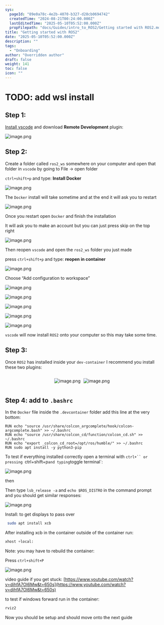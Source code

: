 ```yaml
---
sys:
  pageId: "89e0a78c-4e2b-4070-b327-d28cb0694742"
  createdTime: "2024-08-21T00:24:00.000Z"
  lastEditedTime: "2025-05-10T05:52:00.000Z"
  propFilepath: "docs/Guides/intro_to_ROS2/Getting started with ROS2.md"
title: "Getting started with ROS2"
date: "2025-05-10T05:52:00.000Z"
description: ""
tags:
  - "Onboarding"
author: "Overridden author"
draft: false
weight: 141
toc: false
icon: ""
---
```


# TODO: add wsl install

## Step 1:

[Install vscode](https://code.visualstudio.com/download) and download **Remote Development** plugin:

![image.png](https://prod-files-secure.s3.us-west-2.amazonaws.com/d518164a-d88e-44d1-a4ee-3adb3bd8bce0/efb52993-1881-4a40-b95e-6f020334f022/image.png?X-Amz-Algorithm=AWS4-HMAC-SHA256&X-Amz-Content-Sha256=UNSIGNED-PAYLOAD&X-Amz-Credential=ASIAZI2LB46655JI3JHN%2F20250702%2Fus-west-2%2Fs3%2Faws4_request&X-Amz-Date=20250702T051223Z&X-Amz-Expires=3600&X-Amz-Security-Token=IQoJb3JpZ2luX2VjEOz%2F%2F%2F%2F%2F%2F%2F%2F%2F%2FwEaCXVzLXdlc3QtMiJHMEUCIQCYSmmZYHkZPSovphlDbM9vLsrUdDWvDNBwdCyCe09guAIgLBK1Zxj3Zy5r%2FLuYukkX9W%2Bd2ebCSpKCHHCCMn1SkYwqiAQI5f%2F%2F%2F%2F%2F%2F%2F%2F%2F%2FARAAGgw2Mzc0MjMxODM4MDUiDCw4wQiYBDWAmzFqhCrcA3Spns%2B3p1sA%2FhfyGNZzeEuiWZvx4SgGaiug0pUqP1qk9mlYu%2BSEZPogoYOFiTZdNxwUx5LlX%2FMVcFiPInJoy2baS3b7B%2FSWMY0rLb50ibMqOh52bBacfChG1w%2BQ5POgp7L0ugSu%2BmLttr5dSM9JiP6oPeRDFuQImv1GfRFnk7oO3mR6WtymQBL7Fi7zcCu%2BNIZvwu2Flhk%2FtjK55StBIxRUwdV1NaopZhC2FH0I7yDY1KZvijUbF35a4WQpa4iE7gS4O2aeDnZ8khktXmv0EQb2Ejiv6Lt1q0bK%2BpH%2FIcWYK01BJZvmaUv8hDCYP%2BbNqUwoHt5dbJWgtPif0kFl%2FqWIrT2t1bX1pJICzbQD0Wi7PcCiqUDY6apB%2FGeQ0o%2BNN4Fm6WwiiiveujLa5bDFxQQaFEFklwtT91s5Ismc9QaCNd1LgG%2FlQ6xyJNJFb90QNqYipV%2BdQU%2FD%2BSK70bAUVsUXWkhWK9BwPWjfFO6pmXczscbkXP8i7Bbq75gW%2BXwcCWzOE3zW8Vf65mPwWbpK0rzMQsqRvBE%2FOLNVabnucyacVY%2BUzwv8FPGZgMNhiYkkMPCcS%2B803AP420wpKU0EgQmO39hU8ELEm9I5H22WdA5t0qAagwIrO1%2FXlPt8MLzaksMGOqUBNNQxbgt7QfJ5cupzmeY%2BnQCkTi1tF5kaUyKHiB4pge5syWE1%2FQyblVm49sGKS%2FbN19nq3s1wfCW1Oh4M%2BrLDBvVLCglihzMT3uX1Wf7GFbNvesgNnc4xNsmzNceSJLwmr5MzHN%2BwnQgWE1UB0iDphZnHuXU%2BGDdkjsCzO0ZoeiCQMrlodN%2BhVDPPnihc3VDEG4acZ5K%2BjUVgDvmJk3kczzpMFrd1&X-Amz-Signature=d43fd16824def3258fd9eb3dc181a367a0e76aac57a490e6f78e70dad967dae7&X-Amz-SignedHeaders=host&x-amz-checksum-mode=ENABLED&x-id=GetObject)

## Step 2:

Create a folder called `ros2_ws` somewhere on your computer and open that folder in `vscode` by going to File → open folder 

`ctrl+shift+p` and type: **Install Docker**

![image.png](https://prod-files-secure.s3.us-west-2.amazonaws.com/d518164a-d88e-44d1-a4ee-3adb3bd8bce0/2269dc0e-1cd5-47ff-bceb-c04ad9b2eab0/image.png?X-Amz-Algorithm=AWS4-HMAC-SHA256&X-Amz-Content-Sha256=UNSIGNED-PAYLOAD&X-Amz-Credential=ASIAZI2LB46655JI3JHN%2F20250702%2Fus-west-2%2Fs3%2Faws4_request&X-Amz-Date=20250702T051223Z&X-Amz-Expires=3600&X-Amz-Security-Token=IQoJb3JpZ2luX2VjEOz%2F%2F%2F%2F%2F%2F%2F%2F%2F%2FwEaCXVzLXdlc3QtMiJHMEUCIQCYSmmZYHkZPSovphlDbM9vLsrUdDWvDNBwdCyCe09guAIgLBK1Zxj3Zy5r%2FLuYukkX9W%2Bd2ebCSpKCHHCCMn1SkYwqiAQI5f%2F%2F%2F%2F%2F%2F%2F%2F%2F%2FARAAGgw2Mzc0MjMxODM4MDUiDCw4wQiYBDWAmzFqhCrcA3Spns%2B3p1sA%2FhfyGNZzeEuiWZvx4SgGaiug0pUqP1qk9mlYu%2BSEZPogoYOFiTZdNxwUx5LlX%2FMVcFiPInJoy2baS3b7B%2FSWMY0rLb50ibMqOh52bBacfChG1w%2BQ5POgp7L0ugSu%2BmLttr5dSM9JiP6oPeRDFuQImv1GfRFnk7oO3mR6WtymQBL7Fi7zcCu%2BNIZvwu2Flhk%2FtjK55StBIxRUwdV1NaopZhC2FH0I7yDY1KZvijUbF35a4WQpa4iE7gS4O2aeDnZ8khktXmv0EQb2Ejiv6Lt1q0bK%2BpH%2FIcWYK01BJZvmaUv8hDCYP%2BbNqUwoHt5dbJWgtPif0kFl%2FqWIrT2t1bX1pJICzbQD0Wi7PcCiqUDY6apB%2FGeQ0o%2BNN4Fm6WwiiiveujLa5bDFxQQaFEFklwtT91s5Ismc9QaCNd1LgG%2FlQ6xyJNJFb90QNqYipV%2BdQU%2FD%2BSK70bAUVsUXWkhWK9BwPWjfFO6pmXczscbkXP8i7Bbq75gW%2BXwcCWzOE3zW8Vf65mPwWbpK0rzMQsqRvBE%2FOLNVabnucyacVY%2BUzwv8FPGZgMNhiYkkMPCcS%2B803AP420wpKU0EgQmO39hU8ELEm9I5H22WdA5t0qAagwIrO1%2FXlPt8MLzaksMGOqUBNNQxbgt7QfJ5cupzmeY%2BnQCkTi1tF5kaUyKHiB4pge5syWE1%2FQyblVm49sGKS%2FbN19nq3s1wfCW1Oh4M%2BrLDBvVLCglihzMT3uX1Wf7GFbNvesgNnc4xNsmzNceSJLwmr5MzHN%2BwnQgWE1UB0iDphZnHuXU%2BGDdkjsCzO0ZoeiCQMrlodN%2BhVDPPnihc3VDEG4acZ5K%2BjUVgDvmJk3kczzpMFrd1&X-Amz-Signature=3fd9db9fa2f18e28a44ccb5dc68ed797d746634f6635e2e1f09ef1473af511b5&X-Amz-SignedHeaders=host&x-amz-checksum-mode=ENABLED&x-id=GetObject)

The `Docker` install will take sometime and at the end it will ask you to restart

![image.png](https://prod-files-secure.s3.us-west-2.amazonaws.com/d518164a-d88e-44d1-a4ee-3adb3bd8bce0/ed233f78-be33-4b1f-b89c-9c346c0e961e/image.png?X-Amz-Algorithm=AWS4-HMAC-SHA256&X-Amz-Content-Sha256=UNSIGNED-PAYLOAD&X-Amz-Credential=ASIAZI2LB46655JI3JHN%2F20250702%2Fus-west-2%2Fs3%2Faws4_request&X-Amz-Date=20250702T051223Z&X-Amz-Expires=3600&X-Amz-Security-Token=IQoJb3JpZ2luX2VjEOz%2F%2F%2F%2F%2F%2F%2F%2F%2F%2FwEaCXVzLXdlc3QtMiJHMEUCIQCYSmmZYHkZPSovphlDbM9vLsrUdDWvDNBwdCyCe09guAIgLBK1Zxj3Zy5r%2FLuYukkX9W%2Bd2ebCSpKCHHCCMn1SkYwqiAQI5f%2F%2F%2F%2F%2F%2F%2F%2F%2F%2FARAAGgw2Mzc0MjMxODM4MDUiDCw4wQiYBDWAmzFqhCrcA3Spns%2B3p1sA%2FhfyGNZzeEuiWZvx4SgGaiug0pUqP1qk9mlYu%2BSEZPogoYOFiTZdNxwUx5LlX%2FMVcFiPInJoy2baS3b7B%2FSWMY0rLb50ibMqOh52bBacfChG1w%2BQ5POgp7L0ugSu%2BmLttr5dSM9JiP6oPeRDFuQImv1GfRFnk7oO3mR6WtymQBL7Fi7zcCu%2BNIZvwu2Flhk%2FtjK55StBIxRUwdV1NaopZhC2FH0I7yDY1KZvijUbF35a4WQpa4iE7gS4O2aeDnZ8khktXmv0EQb2Ejiv6Lt1q0bK%2BpH%2FIcWYK01BJZvmaUv8hDCYP%2BbNqUwoHt5dbJWgtPif0kFl%2FqWIrT2t1bX1pJICzbQD0Wi7PcCiqUDY6apB%2FGeQ0o%2BNN4Fm6WwiiiveujLa5bDFxQQaFEFklwtT91s5Ismc9QaCNd1LgG%2FlQ6xyJNJFb90QNqYipV%2BdQU%2FD%2BSK70bAUVsUXWkhWK9BwPWjfFO6pmXczscbkXP8i7Bbq75gW%2BXwcCWzOE3zW8Vf65mPwWbpK0rzMQsqRvBE%2FOLNVabnucyacVY%2BUzwv8FPGZgMNhiYkkMPCcS%2B803AP420wpKU0EgQmO39hU8ELEm9I5H22WdA5t0qAagwIrO1%2FXlPt8MLzaksMGOqUBNNQxbgt7QfJ5cupzmeY%2BnQCkTi1tF5kaUyKHiB4pge5syWE1%2FQyblVm49sGKS%2FbN19nq3s1wfCW1Oh4M%2BrLDBvVLCglihzMT3uX1Wf7GFbNvesgNnc4xNsmzNceSJLwmr5MzHN%2BwnQgWE1UB0iDphZnHuXU%2BGDdkjsCzO0ZoeiCQMrlodN%2BhVDPPnihc3VDEG4acZ5K%2BjUVgDvmJk3kczzpMFrd1&X-Amz-Signature=2e65f2e342875c7e1576302414436ca0d208817a72d7efd16995c239c34238a0&X-Amz-SignedHeaders=host&x-amz-checksum-mode=ENABLED&x-id=GetObject)

Once you restart open `Docker` and finish the installation

It will ask you to make an account but you can just press skip on the top right

![image.png](https://prod-files-secure.s3.us-west-2.amazonaws.com/d518164a-d88e-44d1-a4ee-3adb3bd8bce0/21010ad9-1659-4fd9-9f59-9932a09b2a3d/image.png?X-Amz-Algorithm=AWS4-HMAC-SHA256&X-Amz-Content-Sha256=UNSIGNED-PAYLOAD&X-Amz-Credential=ASIAZI2LB46655JI3JHN%2F20250702%2Fus-west-2%2Fs3%2Faws4_request&X-Amz-Date=20250702T051223Z&X-Amz-Expires=3600&X-Amz-Security-Token=IQoJb3JpZ2luX2VjEOz%2F%2F%2F%2F%2F%2F%2F%2F%2F%2FwEaCXVzLXdlc3QtMiJHMEUCIQCYSmmZYHkZPSovphlDbM9vLsrUdDWvDNBwdCyCe09guAIgLBK1Zxj3Zy5r%2FLuYukkX9W%2Bd2ebCSpKCHHCCMn1SkYwqiAQI5f%2F%2F%2F%2F%2F%2F%2F%2F%2F%2FARAAGgw2Mzc0MjMxODM4MDUiDCw4wQiYBDWAmzFqhCrcA3Spns%2B3p1sA%2FhfyGNZzeEuiWZvx4SgGaiug0pUqP1qk9mlYu%2BSEZPogoYOFiTZdNxwUx5LlX%2FMVcFiPInJoy2baS3b7B%2FSWMY0rLb50ibMqOh52bBacfChG1w%2BQ5POgp7L0ugSu%2BmLttr5dSM9JiP6oPeRDFuQImv1GfRFnk7oO3mR6WtymQBL7Fi7zcCu%2BNIZvwu2Flhk%2FtjK55StBIxRUwdV1NaopZhC2FH0I7yDY1KZvijUbF35a4WQpa4iE7gS4O2aeDnZ8khktXmv0EQb2Ejiv6Lt1q0bK%2BpH%2FIcWYK01BJZvmaUv8hDCYP%2BbNqUwoHt5dbJWgtPif0kFl%2FqWIrT2t1bX1pJICzbQD0Wi7PcCiqUDY6apB%2FGeQ0o%2BNN4Fm6WwiiiveujLa5bDFxQQaFEFklwtT91s5Ismc9QaCNd1LgG%2FlQ6xyJNJFb90QNqYipV%2BdQU%2FD%2BSK70bAUVsUXWkhWK9BwPWjfFO6pmXczscbkXP8i7Bbq75gW%2BXwcCWzOE3zW8Vf65mPwWbpK0rzMQsqRvBE%2FOLNVabnucyacVY%2BUzwv8FPGZgMNhiYkkMPCcS%2B803AP420wpKU0EgQmO39hU8ELEm9I5H22WdA5t0qAagwIrO1%2FXlPt8MLzaksMGOqUBNNQxbgt7QfJ5cupzmeY%2BnQCkTi1tF5kaUyKHiB4pge5syWE1%2FQyblVm49sGKS%2FbN19nq3s1wfCW1Oh4M%2BrLDBvVLCglihzMT3uX1Wf7GFbNvesgNnc4xNsmzNceSJLwmr5MzHN%2BwnQgWE1UB0iDphZnHuXU%2BGDdkjsCzO0ZoeiCQMrlodN%2BhVDPPnihc3VDEG4acZ5K%2BjUVgDvmJk3kczzpMFrd1&X-Amz-Signature=9b8d135ad269150c571135b3f0243b6d80fffb773d5d45d01e297299df2d0247&X-Amz-SignedHeaders=host&x-amz-checksum-mode=ENABLED&x-id=GetObject)

Then reopen `vscode` and open the `ros2_ws` folder you just made

press `ctrl+shift+p` and type: **reopen in container**

![image.png](https://prod-files-secure.s3.us-west-2.amazonaws.com/d518164a-d88e-44d1-a4ee-3adb3bd8bce0/4e93b8c2-41ad-488c-8095-c74205196118/image.png?X-Amz-Algorithm=AWS4-HMAC-SHA256&X-Amz-Content-Sha256=UNSIGNED-PAYLOAD&X-Amz-Credential=ASIAZI2LB46655JI3JHN%2F20250702%2Fus-west-2%2Fs3%2Faws4_request&X-Amz-Date=20250702T051223Z&X-Amz-Expires=3600&X-Amz-Security-Token=IQoJb3JpZ2luX2VjEOz%2F%2F%2F%2F%2F%2F%2F%2F%2F%2FwEaCXVzLXdlc3QtMiJHMEUCIQCYSmmZYHkZPSovphlDbM9vLsrUdDWvDNBwdCyCe09guAIgLBK1Zxj3Zy5r%2FLuYukkX9W%2Bd2ebCSpKCHHCCMn1SkYwqiAQI5f%2F%2F%2F%2F%2F%2F%2F%2F%2F%2FARAAGgw2Mzc0MjMxODM4MDUiDCw4wQiYBDWAmzFqhCrcA3Spns%2B3p1sA%2FhfyGNZzeEuiWZvx4SgGaiug0pUqP1qk9mlYu%2BSEZPogoYOFiTZdNxwUx5LlX%2FMVcFiPInJoy2baS3b7B%2FSWMY0rLb50ibMqOh52bBacfChG1w%2BQ5POgp7L0ugSu%2BmLttr5dSM9JiP6oPeRDFuQImv1GfRFnk7oO3mR6WtymQBL7Fi7zcCu%2BNIZvwu2Flhk%2FtjK55StBIxRUwdV1NaopZhC2FH0I7yDY1KZvijUbF35a4WQpa4iE7gS4O2aeDnZ8khktXmv0EQb2Ejiv6Lt1q0bK%2BpH%2FIcWYK01BJZvmaUv8hDCYP%2BbNqUwoHt5dbJWgtPif0kFl%2FqWIrT2t1bX1pJICzbQD0Wi7PcCiqUDY6apB%2FGeQ0o%2BNN4Fm6WwiiiveujLa5bDFxQQaFEFklwtT91s5Ismc9QaCNd1LgG%2FlQ6xyJNJFb90QNqYipV%2BdQU%2FD%2BSK70bAUVsUXWkhWK9BwPWjfFO6pmXczscbkXP8i7Bbq75gW%2BXwcCWzOE3zW8Vf65mPwWbpK0rzMQsqRvBE%2FOLNVabnucyacVY%2BUzwv8FPGZgMNhiYkkMPCcS%2B803AP420wpKU0EgQmO39hU8ELEm9I5H22WdA5t0qAagwIrO1%2FXlPt8MLzaksMGOqUBNNQxbgt7QfJ5cupzmeY%2BnQCkTi1tF5kaUyKHiB4pge5syWE1%2FQyblVm49sGKS%2FbN19nq3s1wfCW1Oh4M%2BrLDBvVLCglihzMT3uX1Wf7GFbNvesgNnc4xNsmzNceSJLwmr5MzHN%2BwnQgWE1UB0iDphZnHuXU%2BGDdkjsCzO0ZoeiCQMrlodN%2BhVDPPnihc3VDEG4acZ5K%2BjUVgDvmJk3kczzpMFrd1&X-Amz-Signature=d4c875b07c84180da3785579e5839bc0072dee93234f07897073f54f1aa45314&X-Amz-SignedHeaders=host&x-amz-checksum-mode=ENABLED&x-id=GetObject)

Choose “Add configuration to workspace”

![image.png](https://prod-files-secure.s3.us-west-2.amazonaws.com/d518164a-d88e-44d1-a4ee-3adb3bd8bce0/9560b282-5060-4989-ba37-97e7b2c22476/image.png?X-Amz-Algorithm=AWS4-HMAC-SHA256&X-Amz-Content-Sha256=UNSIGNED-PAYLOAD&X-Amz-Credential=ASIAZI2LB46655JI3JHN%2F20250702%2Fus-west-2%2Fs3%2Faws4_request&X-Amz-Date=20250702T051223Z&X-Amz-Expires=3600&X-Amz-Security-Token=IQoJb3JpZ2luX2VjEOz%2F%2F%2F%2F%2F%2F%2F%2F%2F%2FwEaCXVzLXdlc3QtMiJHMEUCIQCYSmmZYHkZPSovphlDbM9vLsrUdDWvDNBwdCyCe09guAIgLBK1Zxj3Zy5r%2FLuYukkX9W%2Bd2ebCSpKCHHCCMn1SkYwqiAQI5f%2F%2F%2F%2F%2F%2F%2F%2F%2F%2FARAAGgw2Mzc0MjMxODM4MDUiDCw4wQiYBDWAmzFqhCrcA3Spns%2B3p1sA%2FhfyGNZzeEuiWZvx4SgGaiug0pUqP1qk9mlYu%2BSEZPogoYOFiTZdNxwUx5LlX%2FMVcFiPInJoy2baS3b7B%2FSWMY0rLb50ibMqOh52bBacfChG1w%2BQ5POgp7L0ugSu%2BmLttr5dSM9JiP6oPeRDFuQImv1GfRFnk7oO3mR6WtymQBL7Fi7zcCu%2BNIZvwu2Flhk%2FtjK55StBIxRUwdV1NaopZhC2FH0I7yDY1KZvijUbF35a4WQpa4iE7gS4O2aeDnZ8khktXmv0EQb2Ejiv6Lt1q0bK%2BpH%2FIcWYK01BJZvmaUv8hDCYP%2BbNqUwoHt5dbJWgtPif0kFl%2FqWIrT2t1bX1pJICzbQD0Wi7PcCiqUDY6apB%2FGeQ0o%2BNN4Fm6WwiiiveujLa5bDFxQQaFEFklwtT91s5Ismc9QaCNd1LgG%2FlQ6xyJNJFb90QNqYipV%2BdQU%2FD%2BSK70bAUVsUXWkhWK9BwPWjfFO6pmXczscbkXP8i7Bbq75gW%2BXwcCWzOE3zW8Vf65mPwWbpK0rzMQsqRvBE%2FOLNVabnucyacVY%2BUzwv8FPGZgMNhiYkkMPCcS%2B803AP420wpKU0EgQmO39hU8ELEm9I5H22WdA5t0qAagwIrO1%2FXlPt8MLzaksMGOqUBNNQxbgt7QfJ5cupzmeY%2BnQCkTi1tF5kaUyKHiB4pge5syWE1%2FQyblVm49sGKS%2FbN19nq3s1wfCW1Oh4M%2BrLDBvVLCglihzMT3uX1Wf7GFbNvesgNnc4xNsmzNceSJLwmr5MzHN%2BwnQgWE1UB0iDphZnHuXU%2BGDdkjsCzO0ZoeiCQMrlodN%2BhVDPPnihc3VDEG4acZ5K%2BjUVgDvmJk3kczzpMFrd1&X-Amz-Signature=17ff6c4f6517066e40aa50d2f533f936735ea6348a1b62f033bb89ced6f2fc35&X-Amz-SignedHeaders=host&x-amz-checksum-mode=ENABLED&x-id=GetObject)

![image.png](https://prod-files-secure.s3.us-west-2.amazonaws.com/d518164a-d88e-44d1-a4ee-3adb3bd8bce0/2ee63f81-886b-48e8-a553-dc6e5eac99e4/image.png?X-Amz-Algorithm=AWS4-HMAC-SHA256&X-Amz-Content-Sha256=UNSIGNED-PAYLOAD&X-Amz-Credential=ASIAZI2LB46655JI3JHN%2F20250702%2Fus-west-2%2Fs3%2Faws4_request&X-Amz-Date=20250702T051223Z&X-Amz-Expires=3600&X-Amz-Security-Token=IQoJb3JpZ2luX2VjEOz%2F%2F%2F%2F%2F%2F%2F%2F%2F%2FwEaCXVzLXdlc3QtMiJHMEUCIQCYSmmZYHkZPSovphlDbM9vLsrUdDWvDNBwdCyCe09guAIgLBK1Zxj3Zy5r%2FLuYukkX9W%2Bd2ebCSpKCHHCCMn1SkYwqiAQI5f%2F%2F%2F%2F%2F%2F%2F%2F%2F%2FARAAGgw2Mzc0MjMxODM4MDUiDCw4wQiYBDWAmzFqhCrcA3Spns%2B3p1sA%2FhfyGNZzeEuiWZvx4SgGaiug0pUqP1qk9mlYu%2BSEZPogoYOFiTZdNxwUx5LlX%2FMVcFiPInJoy2baS3b7B%2FSWMY0rLb50ibMqOh52bBacfChG1w%2BQ5POgp7L0ugSu%2BmLttr5dSM9JiP6oPeRDFuQImv1GfRFnk7oO3mR6WtymQBL7Fi7zcCu%2BNIZvwu2Flhk%2FtjK55StBIxRUwdV1NaopZhC2FH0I7yDY1KZvijUbF35a4WQpa4iE7gS4O2aeDnZ8khktXmv0EQb2Ejiv6Lt1q0bK%2BpH%2FIcWYK01BJZvmaUv8hDCYP%2BbNqUwoHt5dbJWgtPif0kFl%2FqWIrT2t1bX1pJICzbQD0Wi7PcCiqUDY6apB%2FGeQ0o%2BNN4Fm6WwiiiveujLa5bDFxQQaFEFklwtT91s5Ismc9QaCNd1LgG%2FlQ6xyJNJFb90QNqYipV%2BdQU%2FD%2BSK70bAUVsUXWkhWK9BwPWjfFO6pmXczscbkXP8i7Bbq75gW%2BXwcCWzOE3zW8Vf65mPwWbpK0rzMQsqRvBE%2FOLNVabnucyacVY%2BUzwv8FPGZgMNhiYkkMPCcS%2B803AP420wpKU0EgQmO39hU8ELEm9I5H22WdA5t0qAagwIrO1%2FXlPt8MLzaksMGOqUBNNQxbgt7QfJ5cupzmeY%2BnQCkTi1tF5kaUyKHiB4pge5syWE1%2FQyblVm49sGKS%2FbN19nq3s1wfCW1Oh4M%2BrLDBvVLCglihzMT3uX1Wf7GFbNvesgNnc4xNsmzNceSJLwmr5MzHN%2BwnQgWE1UB0iDphZnHuXU%2BGDdkjsCzO0ZoeiCQMrlodN%2BhVDPPnihc3VDEG4acZ5K%2BjUVgDvmJk3kczzpMFrd1&X-Amz-Signature=1575a4bbc2581752e9cba4007f7720d105a7f1ed21b09b66780ba15dcf0101df&X-Amz-SignedHeaders=host&x-amz-checksum-mode=ENABLED&x-id=GetObject)

![image.png](https://prod-files-secure.s3.us-west-2.amazonaws.com/d518164a-d88e-44d1-a4ee-3adb3bd8bce0/ae1580b2-b048-407e-aed9-b584224a7a04/image.png?X-Amz-Algorithm=AWS4-HMAC-SHA256&X-Amz-Content-Sha256=UNSIGNED-PAYLOAD&X-Amz-Credential=ASIAZI2LB46655JI3JHN%2F20250702%2Fus-west-2%2Fs3%2Faws4_request&X-Amz-Date=20250702T051223Z&X-Amz-Expires=3600&X-Amz-Security-Token=IQoJb3JpZ2luX2VjEOz%2F%2F%2F%2F%2F%2F%2F%2F%2F%2FwEaCXVzLXdlc3QtMiJHMEUCIQCYSmmZYHkZPSovphlDbM9vLsrUdDWvDNBwdCyCe09guAIgLBK1Zxj3Zy5r%2FLuYukkX9W%2Bd2ebCSpKCHHCCMn1SkYwqiAQI5f%2F%2F%2F%2F%2F%2F%2F%2F%2F%2FARAAGgw2Mzc0MjMxODM4MDUiDCw4wQiYBDWAmzFqhCrcA3Spns%2B3p1sA%2FhfyGNZzeEuiWZvx4SgGaiug0pUqP1qk9mlYu%2BSEZPogoYOFiTZdNxwUx5LlX%2FMVcFiPInJoy2baS3b7B%2FSWMY0rLb50ibMqOh52bBacfChG1w%2BQ5POgp7L0ugSu%2BmLttr5dSM9JiP6oPeRDFuQImv1GfRFnk7oO3mR6WtymQBL7Fi7zcCu%2BNIZvwu2Flhk%2FtjK55StBIxRUwdV1NaopZhC2FH0I7yDY1KZvijUbF35a4WQpa4iE7gS4O2aeDnZ8khktXmv0EQb2Ejiv6Lt1q0bK%2BpH%2FIcWYK01BJZvmaUv8hDCYP%2BbNqUwoHt5dbJWgtPif0kFl%2FqWIrT2t1bX1pJICzbQD0Wi7PcCiqUDY6apB%2FGeQ0o%2BNN4Fm6WwiiiveujLa5bDFxQQaFEFklwtT91s5Ismc9QaCNd1LgG%2FlQ6xyJNJFb90QNqYipV%2BdQU%2FD%2BSK70bAUVsUXWkhWK9BwPWjfFO6pmXczscbkXP8i7Bbq75gW%2BXwcCWzOE3zW8Vf65mPwWbpK0rzMQsqRvBE%2FOLNVabnucyacVY%2BUzwv8FPGZgMNhiYkkMPCcS%2B803AP420wpKU0EgQmO39hU8ELEm9I5H22WdA5t0qAagwIrO1%2FXlPt8MLzaksMGOqUBNNQxbgt7QfJ5cupzmeY%2BnQCkTi1tF5kaUyKHiB4pge5syWE1%2FQyblVm49sGKS%2FbN19nq3s1wfCW1Oh4M%2BrLDBvVLCglihzMT3uX1Wf7GFbNvesgNnc4xNsmzNceSJLwmr5MzHN%2BwnQgWE1UB0iDphZnHuXU%2BGDdkjsCzO0ZoeiCQMrlodN%2BhVDPPnihc3VDEG4acZ5K%2BjUVgDvmJk3kczzpMFrd1&X-Amz-Signature=401cd90c7eca511825f8595212a48e6b61ad5ceff62ba723f60633b78629a713&X-Amz-SignedHeaders=host&x-amz-checksum-mode=ENABLED&x-id=GetObject)

![image.png](https://prod-files-secure.s3.us-west-2.amazonaws.com/d518164a-d88e-44d1-a4ee-3adb3bd8bce0/53255b28-f75e-430f-b9e3-c0ac8577e42b/image.png?X-Amz-Algorithm=AWS4-HMAC-SHA256&X-Amz-Content-Sha256=UNSIGNED-PAYLOAD&X-Amz-Credential=ASIAZI2LB46655JI3JHN%2F20250702%2Fus-west-2%2Fs3%2Faws4_request&X-Amz-Date=20250702T051223Z&X-Amz-Expires=3600&X-Amz-Security-Token=IQoJb3JpZ2luX2VjEOz%2F%2F%2F%2F%2F%2F%2F%2F%2F%2FwEaCXVzLXdlc3QtMiJHMEUCIQCYSmmZYHkZPSovphlDbM9vLsrUdDWvDNBwdCyCe09guAIgLBK1Zxj3Zy5r%2FLuYukkX9W%2Bd2ebCSpKCHHCCMn1SkYwqiAQI5f%2F%2F%2F%2F%2F%2F%2F%2F%2F%2FARAAGgw2Mzc0MjMxODM4MDUiDCw4wQiYBDWAmzFqhCrcA3Spns%2B3p1sA%2FhfyGNZzeEuiWZvx4SgGaiug0pUqP1qk9mlYu%2BSEZPogoYOFiTZdNxwUx5LlX%2FMVcFiPInJoy2baS3b7B%2FSWMY0rLb50ibMqOh52bBacfChG1w%2BQ5POgp7L0ugSu%2BmLttr5dSM9JiP6oPeRDFuQImv1GfRFnk7oO3mR6WtymQBL7Fi7zcCu%2BNIZvwu2Flhk%2FtjK55StBIxRUwdV1NaopZhC2FH0I7yDY1KZvijUbF35a4WQpa4iE7gS4O2aeDnZ8khktXmv0EQb2Ejiv6Lt1q0bK%2BpH%2FIcWYK01BJZvmaUv8hDCYP%2BbNqUwoHt5dbJWgtPif0kFl%2FqWIrT2t1bX1pJICzbQD0Wi7PcCiqUDY6apB%2FGeQ0o%2BNN4Fm6WwiiiveujLa5bDFxQQaFEFklwtT91s5Ismc9QaCNd1LgG%2FlQ6xyJNJFb90QNqYipV%2BdQU%2FD%2BSK70bAUVsUXWkhWK9BwPWjfFO6pmXczscbkXP8i7Bbq75gW%2BXwcCWzOE3zW8Vf65mPwWbpK0rzMQsqRvBE%2FOLNVabnucyacVY%2BUzwv8FPGZgMNhiYkkMPCcS%2B803AP420wpKU0EgQmO39hU8ELEm9I5H22WdA5t0qAagwIrO1%2FXlPt8MLzaksMGOqUBNNQxbgt7QfJ5cupzmeY%2BnQCkTi1tF5kaUyKHiB4pge5syWE1%2FQyblVm49sGKS%2FbN19nq3s1wfCW1Oh4M%2BrLDBvVLCglihzMT3uX1Wf7GFbNvesgNnc4xNsmzNceSJLwmr5MzHN%2BwnQgWE1UB0iDphZnHuXU%2BGDdkjsCzO0ZoeiCQMrlodN%2BhVDPPnihc3VDEG4acZ5K%2BjUVgDvmJk3kczzpMFrd1&X-Amz-Signature=dabf1161695bd1badfdb2effe32cdf0f6f82580161d6190233aea08d4b294680&X-Amz-SignedHeaders=host&x-amz-checksum-mode=ENABLED&x-id=GetObject)

![image.png](https://prod-files-secure.s3.us-west-2.amazonaws.com/d518164a-d88e-44d1-a4ee-3adb3bd8bce0/7c562767-5af9-4ffb-97d1-327bcdf4ee00/image.png?X-Amz-Algorithm=AWS4-HMAC-SHA256&X-Amz-Content-Sha256=UNSIGNED-PAYLOAD&X-Amz-Credential=ASIAZI2LB46655JI3JHN%2F20250702%2Fus-west-2%2Fs3%2Faws4_request&X-Amz-Date=20250702T051223Z&X-Amz-Expires=3600&X-Amz-Security-Token=IQoJb3JpZ2luX2VjEOz%2F%2F%2F%2F%2F%2F%2F%2F%2F%2FwEaCXVzLXdlc3QtMiJHMEUCIQCYSmmZYHkZPSovphlDbM9vLsrUdDWvDNBwdCyCe09guAIgLBK1Zxj3Zy5r%2FLuYukkX9W%2Bd2ebCSpKCHHCCMn1SkYwqiAQI5f%2F%2F%2F%2F%2F%2F%2F%2F%2F%2FARAAGgw2Mzc0MjMxODM4MDUiDCw4wQiYBDWAmzFqhCrcA3Spns%2B3p1sA%2FhfyGNZzeEuiWZvx4SgGaiug0pUqP1qk9mlYu%2BSEZPogoYOFiTZdNxwUx5LlX%2FMVcFiPInJoy2baS3b7B%2FSWMY0rLb50ibMqOh52bBacfChG1w%2BQ5POgp7L0ugSu%2BmLttr5dSM9JiP6oPeRDFuQImv1GfRFnk7oO3mR6WtymQBL7Fi7zcCu%2BNIZvwu2Flhk%2FtjK55StBIxRUwdV1NaopZhC2FH0I7yDY1KZvijUbF35a4WQpa4iE7gS4O2aeDnZ8khktXmv0EQb2Ejiv6Lt1q0bK%2BpH%2FIcWYK01BJZvmaUv8hDCYP%2BbNqUwoHt5dbJWgtPif0kFl%2FqWIrT2t1bX1pJICzbQD0Wi7PcCiqUDY6apB%2FGeQ0o%2BNN4Fm6WwiiiveujLa5bDFxQQaFEFklwtT91s5Ismc9QaCNd1LgG%2FlQ6xyJNJFb90QNqYipV%2BdQU%2FD%2BSK70bAUVsUXWkhWK9BwPWjfFO6pmXczscbkXP8i7Bbq75gW%2BXwcCWzOE3zW8Vf65mPwWbpK0rzMQsqRvBE%2FOLNVabnucyacVY%2BUzwv8FPGZgMNhiYkkMPCcS%2B803AP420wpKU0EgQmO39hU8ELEm9I5H22WdA5t0qAagwIrO1%2FXlPt8MLzaksMGOqUBNNQxbgt7QfJ5cupzmeY%2BnQCkTi1tF5kaUyKHiB4pge5syWE1%2FQyblVm49sGKS%2FbN19nq3s1wfCW1Oh4M%2BrLDBvVLCglihzMT3uX1Wf7GFbNvesgNnc4xNsmzNceSJLwmr5MzHN%2BwnQgWE1UB0iDphZnHuXU%2BGDdkjsCzO0ZoeiCQMrlodN%2BhVDPPnihc3VDEG4acZ5K%2BjUVgDvmJk3kczzpMFrd1&X-Amz-Signature=6e809a018a2351008a7bcc01cd35a6862ad8318de99ceaa75dfdebb24bae071c&X-Amz-SignedHeaders=host&x-amz-checksum-mode=ENABLED&x-id=GetObject)

`vscode` will now install `ROS2` onto your computer so this may take some time.

## Step 3:

Once `ROS2` has installed inside your `dev-container` I recommend you install these two plugins:

<div style="display: flex;flex-direction: row; column-gap:10px; max-width: 630px;justify-content: center;">
<div>

![image.png](https://prod-files-secure.s3.us-west-2.amazonaws.com/d518164a-d88e-44d1-a4ee-3adb3bd8bce0/3fc3d550-5a54-4ba1-ba6b-faa01cdb7369/image.png?X-Amz-Algorithm=AWS4-HMAC-SHA256&X-Amz-Content-Sha256=UNSIGNED-PAYLOAD&X-Amz-Credential=ASIAZI2LB46624ZXYZRE%2F20250702%2Fus-west-2%2Fs3%2Faws4_request&X-Amz-Date=20250702T051226Z&X-Amz-Expires=3600&X-Amz-Security-Token=IQoJb3JpZ2luX2VjEOz%2F%2F%2F%2F%2F%2F%2F%2F%2F%2FwEaCXVzLXdlc3QtMiJGMEQCICxDofeeSvGdpTsI6Tz%2BsfjeGlORlSeHm%2BpE8NZ0MfSOAiA2h%2B8qQmcVj31RgLMi02Tq8IFC1YyS%2F3dyLW2NRUp9jCqIBAjl%2F%2F%2F%2F%2F%2F%2F%2F%2F%2F8BEAAaDDYzNzQyMzE4MzgwNSIM%2Bn%2FrYKY8OB2xSABFKtwDxhcoQHOpvZo8%2FfHDVIlslkD%2FZq4Yyed1d6cbk%2BEvhzwGBpEIGiOklZqCKAvJzCQyDQDgpPJAJKTRz9M6lsvqRCNe6IhdK0isW7BQyjBIxIsfS%2BQZ9OGZBTF%2FP2hzVZf1KBcz5UCXP5Zae3ETIquMnI56KgUai6DFbqQuJE4Cb15iJ90QuaqoOElJFxqyP4%2F5dbAKoWa0UBQ3W%2FHEBXWvuH31G16jNLmPp2FY8kLWu2dw7RgpIR%2Ff1e%2B5Sr7i%2B0MGMwfK6iS9aReW5%2F9e0ws9wHIjgAsmAP1OLF91N2R%2FF%2B1uQUiAOopcMB5JBilq5wouT%2BQWibyWWEi3oNmrRg36rGyxIHy7lFczWSIfB4Nhg0v9UGGXBR2R2OnwS4U9JNq41yRj8eAUr5ap7G9NN30K%2BAlhjS6m8HS86wn1ActlppEtQv7SNl%2Bm7WKrg4sW%2BEHxYf2JKMeu6hYWC5jIi2R2TCi%2BPYxXFMC85GMZo0d%2B4cRKhiYf7I6pE2Yi%2FSF2Xa8s8rpRzC77leHpwYoFrt4Ge3jo6sAfbzVzvjhaQHI7bus8L%2BDwwIYq1oywJTHMDu5XxV94rqiq4u9W8O7xee5%2FIFxE1yeEAtRZgmYsTdIEFPXU0ndihVUVD5m7KHwwv9qSwwY6pgFqCKVeCiSLDCn6ve%2FQbZQJ25zDdcNTVoX79LNsTXKlMs4bQ8%2F7CW9hOuRPzxDiy%2BjWyytQbwmvF3M%2FxpqokMS4ArOu7CN6o2eXLYzimgu2Id6n12vMYoozcLAD%2FJ5QgVPFrt5HgdnL3S5aa5ErDxpbiKe7jcRFkKcBL8d6I3mYpmnITVzmgphhVc6g8pbBs5nYG4K827T%2FuTp7SXHdp6urPUIArtHC&X-Amz-Signature=e93eba76dcef0b34357e2df7b1344066b1b97c3a14ca3d40ae2392f3ac214fb1&X-Amz-SignedHeaders=host&x-amz-checksum-mode=ENABLED&x-id=GetObject)

</div>
<div>

![image.png](https://prod-files-secure.s3.us-west-2.amazonaws.com/d518164a-d88e-44d1-a4ee-3adb3bd8bce0/d994cc66-13c2-4093-a5a3-f84cf4601a82/image.png?X-Amz-Algorithm=AWS4-HMAC-SHA256&X-Amz-Content-Sha256=UNSIGNED-PAYLOAD&X-Amz-Credential=ASIAZI2LB466R6DCUSVL%2F20250702%2Fus-west-2%2Fs3%2Faws4_request&X-Amz-Date=20250702T051226Z&X-Amz-Expires=3600&X-Amz-Security-Token=IQoJb3JpZ2luX2VjEOz%2F%2F%2F%2F%2F%2F%2F%2F%2F%2FwEaCXVzLXdlc3QtMiJHMEUCIQCt%2BXY48ozv5NXnOXcIQZsaaqsxQBoA834xbTnqjlZ6UwIgAxqNiKEzUjN2hDZTt2Q0qkdwhTtAHZIEhXgtaanmrm4qiAQI5f%2F%2F%2F%2F%2F%2F%2F%2F%2F%2FARAAGgw2Mzc0MjMxODM4MDUiDLbNXn%2BdiJ1ZWfXBdyrcA9QlUuYEks1Xlx9XoGDbUqC3I4mP41dXCebZRY2MEPhOZ%2FXdJat9IHqvhcTUKvp89JKH5hLCMCVBEDmtrEf4Qk9TexFZ1RVU8Dx6SOLzmbEAgXZKK2KTmuYCX8ETKRqhjH94XQ1%2FWX3n6Dtz%2Bty%2FequN0y%2B1GBFkP6iTY6dTthp52PqUUrUMXhIenno5y6tXaMZ2OT1tg9jg2J%2Bb6GrclUZCeIQaA3%2FDl5Xb%2FLCcgi87P%2FFmb5e60Bsc1FmAox%2Fm5h41XRIRGQjOeNs3PKSq3opTUt0bjuqsJw2wjVGFKJfH8ZoHs7kv2%2B61NhSz7Jr5QzSI3hMjWpUh5wGkRXa7%2B97pwLwMdQjA3oKO6uC7K6lHC7RgbkqUEp%2BS0rNfGreR%2BMmJFbRgfjmbOKcHOqawh%2B%2F14QKBFn9TvSbXGKD5aOTRwV4aEpVkrgWAhWvw%2BqjWqOPO9XxXXumtHHJSAVTMhAjFoTSjPuahJ5My89KHKtNfgsAdf2axSI61jUqT5%2FI%2BY%2BPw8fC4BEkE0PVBF9ePwLuKPzL%2BtwdJFglobQQJ9jacM4icBZL8dXZQQ1i9gTsXf%2BNKnZdr8R9Cv1lRCoDMJiT7hbOOt2RHI6RrfgGrDvM9QwLTNJmikxKtknhEMOPaksMGOqUB2kcNb7Tilf0nsPZ%2BStobnN0hWbpY9jhKVGz%2BBI2DsCiAXUA0i3wq4Z%2F6YC9wHfxXSy%2Bdo3xpFBE99TqslIBskdydbkm1ODAzVeF69dig71WoC7J0LaHk7gRQVjEAEaRLOlRm6ipLpiPhic%2Bf1J0axH5T4EXN2BADRIeyDNBoK%2F4NQNQtPzrrvJNhk7myWY8Y9qiHnqGsKICEgXkt9ZK%2FG6kO7Lky&X-Amz-Signature=4955d234d89b3e46512ba0e55800ee8c194b22c9dc0870621c0aa6778a388157&X-Amz-SignedHeaders=host&x-amz-checksum-mode=ENABLED&x-id=GetObject)

</div>
</div>

## Step 4: add to `.bashrc`

In the `Docker` file inside the `.devcontainer` folder add this line at the very bottom: 

```docker
RUN echo "source /usr/share/colcon_argcomplete/hook/colcon-argcomplete.bash" >> ~/.bashrc
RUN echo "source /usr/share/colcon_cd/function/colcon_cd.sh" >> ~/.bashrc
RUN echo "export _colcon_cd_root=/opt/ros/humble/" >> ~/.bashrc
RUN sudo apt install -y python3-pip 
```

To test if everything installed correctly open a terminal with `ctrl+`` or pressing `ctrl+shift+p` and typing `toggle terminal`:

![image.png](https://prod-files-secure.s3.us-west-2.amazonaws.com/d518164a-d88e-44d1-a4ee-3adb3bd8bce0/6a4943d8-b04e-4c02-9a58-775f3384d1a5/image.png?X-Amz-Algorithm=AWS4-HMAC-SHA256&X-Amz-Content-Sha256=UNSIGNED-PAYLOAD&X-Amz-Credential=ASIAZI2LB46655JI3JHN%2F20250702%2Fus-west-2%2Fs3%2Faws4_request&X-Amz-Date=20250702T051223Z&X-Amz-Expires=3600&X-Amz-Security-Token=IQoJb3JpZ2luX2VjEOz%2F%2F%2F%2F%2F%2F%2F%2F%2F%2FwEaCXVzLXdlc3QtMiJHMEUCIQCYSmmZYHkZPSovphlDbM9vLsrUdDWvDNBwdCyCe09guAIgLBK1Zxj3Zy5r%2FLuYukkX9W%2Bd2ebCSpKCHHCCMn1SkYwqiAQI5f%2F%2F%2F%2F%2F%2F%2F%2F%2F%2FARAAGgw2Mzc0MjMxODM4MDUiDCw4wQiYBDWAmzFqhCrcA3Spns%2B3p1sA%2FhfyGNZzeEuiWZvx4SgGaiug0pUqP1qk9mlYu%2BSEZPogoYOFiTZdNxwUx5LlX%2FMVcFiPInJoy2baS3b7B%2FSWMY0rLb50ibMqOh52bBacfChG1w%2BQ5POgp7L0ugSu%2BmLttr5dSM9JiP6oPeRDFuQImv1GfRFnk7oO3mR6WtymQBL7Fi7zcCu%2BNIZvwu2Flhk%2FtjK55StBIxRUwdV1NaopZhC2FH0I7yDY1KZvijUbF35a4WQpa4iE7gS4O2aeDnZ8khktXmv0EQb2Ejiv6Lt1q0bK%2BpH%2FIcWYK01BJZvmaUv8hDCYP%2BbNqUwoHt5dbJWgtPif0kFl%2FqWIrT2t1bX1pJICzbQD0Wi7PcCiqUDY6apB%2FGeQ0o%2BNN4Fm6WwiiiveujLa5bDFxQQaFEFklwtT91s5Ismc9QaCNd1LgG%2FlQ6xyJNJFb90QNqYipV%2BdQU%2FD%2BSK70bAUVsUXWkhWK9BwPWjfFO6pmXczscbkXP8i7Bbq75gW%2BXwcCWzOE3zW8Vf65mPwWbpK0rzMQsqRvBE%2FOLNVabnucyacVY%2BUzwv8FPGZgMNhiYkkMPCcS%2B803AP420wpKU0EgQmO39hU8ELEm9I5H22WdA5t0qAagwIrO1%2FXlPt8MLzaksMGOqUBNNQxbgt7QfJ5cupzmeY%2BnQCkTi1tF5kaUyKHiB4pge5syWE1%2FQyblVm49sGKS%2FbN19nq3s1wfCW1Oh4M%2BrLDBvVLCglihzMT3uX1Wf7GFbNvesgNnc4xNsmzNceSJLwmr5MzHN%2BwnQgWE1UB0iDphZnHuXU%2BGDdkjsCzO0ZoeiCQMrlodN%2BhVDPPnihc3VDEG4acZ5K%2BjUVgDvmJk3kczzpMFrd1&X-Amz-Signature=6d643cf9de007b673452976687a8bb45028cd026bfaf264b216506e6ca155cc7&X-Amz-SignedHeaders=host&x-amz-checksum-mode=ENABLED&x-id=GetObject)

then 

Then type `lsb_release -a` and `echo $ROS_DISTRO` in the command prompt and you should get similar responses:

![image.png](https://prod-files-secure.s3.us-west-2.amazonaws.com/d518164a-d88e-44d1-a4ee-3adb3bd8bce0/3e635dec-a805-4e85-8b9e-d000e5b71a4e/image.png?X-Amz-Algorithm=AWS4-HMAC-SHA256&X-Amz-Content-Sha256=UNSIGNED-PAYLOAD&X-Amz-Credential=ASIAZI2LB46655JI3JHN%2F20250702%2Fus-west-2%2Fs3%2Faws4_request&X-Amz-Date=20250702T051223Z&X-Amz-Expires=3600&X-Amz-Security-Token=IQoJb3JpZ2luX2VjEOz%2F%2F%2F%2F%2F%2F%2F%2F%2F%2FwEaCXVzLXdlc3QtMiJHMEUCIQCYSmmZYHkZPSovphlDbM9vLsrUdDWvDNBwdCyCe09guAIgLBK1Zxj3Zy5r%2FLuYukkX9W%2Bd2ebCSpKCHHCCMn1SkYwqiAQI5f%2F%2F%2F%2F%2F%2F%2F%2F%2F%2FARAAGgw2Mzc0MjMxODM4MDUiDCw4wQiYBDWAmzFqhCrcA3Spns%2B3p1sA%2FhfyGNZzeEuiWZvx4SgGaiug0pUqP1qk9mlYu%2BSEZPogoYOFiTZdNxwUx5LlX%2FMVcFiPInJoy2baS3b7B%2FSWMY0rLb50ibMqOh52bBacfChG1w%2BQ5POgp7L0ugSu%2BmLttr5dSM9JiP6oPeRDFuQImv1GfRFnk7oO3mR6WtymQBL7Fi7zcCu%2BNIZvwu2Flhk%2FtjK55StBIxRUwdV1NaopZhC2FH0I7yDY1KZvijUbF35a4WQpa4iE7gS4O2aeDnZ8khktXmv0EQb2Ejiv6Lt1q0bK%2BpH%2FIcWYK01BJZvmaUv8hDCYP%2BbNqUwoHt5dbJWgtPif0kFl%2FqWIrT2t1bX1pJICzbQD0Wi7PcCiqUDY6apB%2FGeQ0o%2BNN4Fm6WwiiiveujLa5bDFxQQaFEFklwtT91s5Ismc9QaCNd1LgG%2FlQ6xyJNJFb90QNqYipV%2BdQU%2FD%2BSK70bAUVsUXWkhWK9BwPWjfFO6pmXczscbkXP8i7Bbq75gW%2BXwcCWzOE3zW8Vf65mPwWbpK0rzMQsqRvBE%2FOLNVabnucyacVY%2BUzwv8FPGZgMNhiYkkMPCcS%2B803AP420wpKU0EgQmO39hU8ELEm9I5H22WdA5t0qAagwIrO1%2FXlPt8MLzaksMGOqUBNNQxbgt7QfJ5cupzmeY%2BnQCkTi1tF5kaUyKHiB4pge5syWE1%2FQyblVm49sGKS%2FbN19nq3s1wfCW1Oh4M%2BrLDBvVLCglihzMT3uX1Wf7GFbNvesgNnc4xNsmzNceSJLwmr5MzHN%2BwnQgWE1UB0iDphZnHuXU%2BGDdkjsCzO0ZoeiCQMrlodN%2BhVDPPnihc3VDEG4acZ5K%2BjUVgDvmJk3kczzpMFrd1&X-Amz-Signature=0f678ca44fae2e6f5a8b57b6b15925bbd29959586dd881bf02244d343771e7f4&X-Amz-SignedHeaders=host&x-amz-checksum-mode=ENABLED&x-id=GetObject)

Install:  to get displays to pass over

```bash
 sudo apt install xcb
```

After installing xcb in the container outside of the container run:

```python
xhost +local:
```

Note: you may have to rebuild the container:

Press `ctrl+shift+P`

![image.png](https://prod-files-secure.s3.us-west-2.amazonaws.com/d518164a-d88e-44d1-a4ee-3adb3bd8bce0/6c2be660-2618-4c38-9c26-53554f7a0b7b/image.png?X-Amz-Algorithm=AWS4-HMAC-SHA256&X-Amz-Content-Sha256=UNSIGNED-PAYLOAD&X-Amz-Credential=ASIAZI2LB46655JI3JHN%2F20250702%2Fus-west-2%2Fs3%2Faws4_request&X-Amz-Date=20250702T051223Z&X-Amz-Expires=3600&X-Amz-Security-Token=IQoJb3JpZ2luX2VjEOz%2F%2F%2F%2F%2F%2F%2F%2F%2F%2FwEaCXVzLXdlc3QtMiJHMEUCIQCYSmmZYHkZPSovphlDbM9vLsrUdDWvDNBwdCyCe09guAIgLBK1Zxj3Zy5r%2FLuYukkX9W%2Bd2ebCSpKCHHCCMn1SkYwqiAQI5f%2F%2F%2F%2F%2F%2F%2F%2F%2F%2FARAAGgw2Mzc0MjMxODM4MDUiDCw4wQiYBDWAmzFqhCrcA3Spns%2B3p1sA%2FhfyGNZzeEuiWZvx4SgGaiug0pUqP1qk9mlYu%2BSEZPogoYOFiTZdNxwUx5LlX%2FMVcFiPInJoy2baS3b7B%2FSWMY0rLb50ibMqOh52bBacfChG1w%2BQ5POgp7L0ugSu%2BmLttr5dSM9JiP6oPeRDFuQImv1GfRFnk7oO3mR6WtymQBL7Fi7zcCu%2BNIZvwu2Flhk%2FtjK55StBIxRUwdV1NaopZhC2FH0I7yDY1KZvijUbF35a4WQpa4iE7gS4O2aeDnZ8khktXmv0EQb2Ejiv6Lt1q0bK%2BpH%2FIcWYK01BJZvmaUv8hDCYP%2BbNqUwoHt5dbJWgtPif0kFl%2FqWIrT2t1bX1pJICzbQD0Wi7PcCiqUDY6apB%2FGeQ0o%2BNN4Fm6WwiiiveujLa5bDFxQQaFEFklwtT91s5Ismc9QaCNd1LgG%2FlQ6xyJNJFb90QNqYipV%2BdQU%2FD%2BSK70bAUVsUXWkhWK9BwPWjfFO6pmXczscbkXP8i7Bbq75gW%2BXwcCWzOE3zW8Vf65mPwWbpK0rzMQsqRvBE%2FOLNVabnucyacVY%2BUzwv8FPGZgMNhiYkkMPCcS%2B803AP420wpKU0EgQmO39hU8ELEm9I5H22WdA5t0qAagwIrO1%2FXlPt8MLzaksMGOqUBNNQxbgt7QfJ5cupzmeY%2BnQCkTi1tF5kaUyKHiB4pge5syWE1%2FQyblVm49sGKS%2FbN19nq3s1wfCW1Oh4M%2BrLDBvVLCglihzMT3uX1Wf7GFbNvesgNnc4xNsmzNceSJLwmr5MzHN%2BwnQgWE1UB0iDphZnHuXU%2BGDdkjsCzO0ZoeiCQMrlodN%2BhVDPPnihc3VDEG4acZ5K%2BjUVgDvmJk3kczzpMFrd1&X-Amz-Signature=88d622dba74af21d9bd27141dd9a6624fae1753825370c42241827caa91dcc95&X-Amz-SignedHeaders=host&x-amz-checksum-mode=ENABLED&x-id=GetObject)

video guide if you get stuck: [https://www.youtube.com/watch?v=dihfA7Ol6Mw&t=650s](https://www.youtube.com/watch?v=dihfA7Ol6Mw&t=650s)

to test if windows forward run in the container:

```bash
rviz2
```

Now you should be setup and should move onto the next guide 
